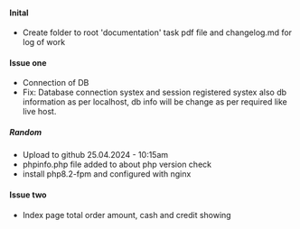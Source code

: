 #### Inital
- Create folder to root 'documentation' task pdf file and changelog.md for log of work

#### Issue one
- Connection of DB
- Fix: Database connection systex and session registered systex also db information as per localhost, db info will be change as per required like live host.

##### Random
- Upload to github 25.04.2024 - 10:15am
- phpinfo.php file added to about php version check
- install php8.2-fpm and configured with nginx

#### Issue two
- Index page total order amount, cash and credit showing
